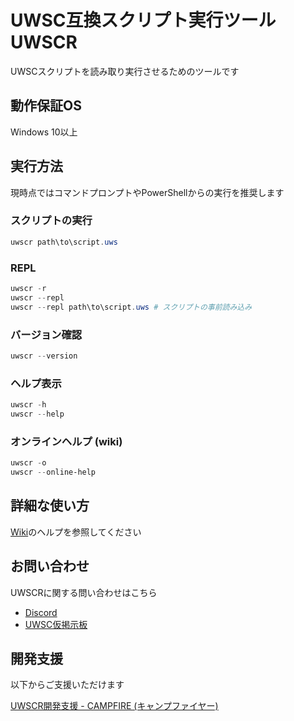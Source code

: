 UWSC互換スクリプト実行ツール UWSCR
=====

UWSCスクリプトを読み取り実行させるためのツールです

動作保証OS
----

Windows 10以上

実行方法
----

現時点ではコマンドプロンプトやPowerShellからの実行を推奨します

### スクリプトの実行

```powershell
uwscr path\to\script.uws
```

### REPL

```powershell
uwscr -r
uwscr --repl
uwscr --repl path\to\script.uws # スクリプトの事前読み込み
```

### バージョン確認

```powershell
uwscr --version
```

### ヘルプ表示

```powershell
uwscr -h
uwscr --help
```

### オンラインヘルプ (wiki)

```powershell
uwscr -o
uwscr --online-help
```

詳細な使い方
----

[Wiki](https://github.com/stuncloud/UWSCR/wiki)のヘルプを参照してください

お問い合わせ
----

UWSCRに関する問い合わせはこちら

- [Discord](https://discord.gg/Y9VtAMZ)
- [UWSC仮掲示板](http://www3.rocketbbs.com/601/siromasa.html)

開発支援
----

以下からご支援いただけます

[UWSCR開発支援 - CAMPFIRE (キャンプファイヤー)](https://community.camp-fire.jp/projects/view/336074)
